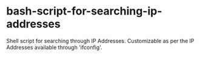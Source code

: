 # bash-script-for-searching-ip-addresses
Shell script for searching through IP Addresses. Customizable as per the IP Addresses available through 'ifconfig'.
